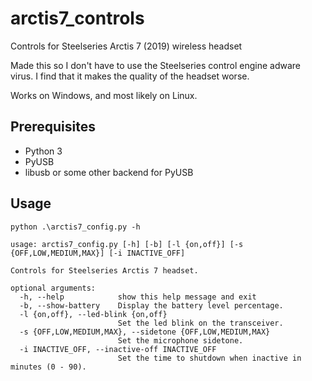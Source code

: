 # arctis7_controls
Controls for Steelseries Arctis 7 (2019) wireless headset 

Made this so I don't have to use the Steelseries control engine adware virus.
I find that it makes the quality of the headset worse.

Works on Windows, and most likely on Linux.

## Prerequisites
- Python 3
- PyUSB
- libusb or some other backend for PyUSB

## Usage

```
python .\arctis7_config.py -h    

usage: arctis7_config.py [-h] [-b] [-l {on,off}] [-s {OFF,LOW,MEDIUM,MAX}] [-i INACTIVE_OFF]

Controls for Steelseries Arctis 7 headset.

optional arguments:
  -h, --help            show this help message and exit
  -b, --show-battery    Display the battery level percentage.
  -l {on,off}, --led-blink {on,off}
                        Set the led blink on the transceiver.
  -s {OFF,LOW,MEDIUM,MAX}, --sidetone {OFF,LOW,MEDIUM,MAX}
                        Set the microphone sidetone.
  -i INACTIVE_OFF, --inactive-off INACTIVE_OFF
                        Set the time to shutdown when inactive in minutes (0 - 90).
```
